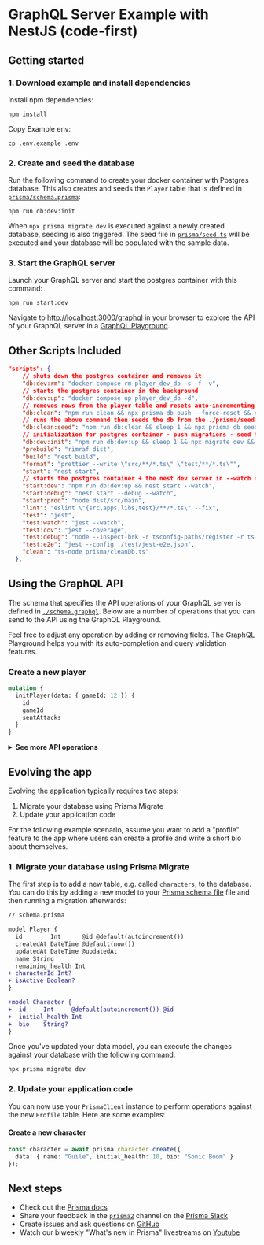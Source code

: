 # GraphQL Server Example with NestJS (code-first)

## Getting started

### 1. Download example and install dependencies


Install npm dependencies:

```
npm install
```

Copy Example env:

```
cp .env.example .env
```

### 2. Create and seed the database

Run the following command to create your docker container with Postgres database. This also creates and seeds the `Player` table that is defined in [`prisma/schema.prisma`](./prisma/schema.prisma):

```
npm run db:dev:init
```

When `npx prisma migrate dev` is executed against a newly created database, seeding is also triggered. The seed file in [`prisma/seed.ts`](./prisma/seed.ts) will be executed and your database will be populated with the sample data.


### 3. Start the GraphQL server

Launch your GraphQL server and start the postgres container with this command:

```
npm run start:dev
```

Navigate to [http://localhost:3000/graphql](http://localhost:3000/graphql) in your browser to explore the API of your GraphQL server in a [GraphQL Playground](https://github.com/prisma/graphql-playground).

## Other Scripts Included  

```JSON
"scripts": {
    // shuts down the postgres container and removes it
    "db:dev:rm": "docker compose rm player_dev_db -s -f -v",
    // starts the postgres container in the background
    "db:dev:up": "docker compose up player_dev_db -d",
    // removes rows from the player table and resets auto-incrementing counts to 1
    "db:clean": "npm run clean && npx prisma db push --force-reset && npx prisma db push",
    // runs the above command then seeds the db from the ./prisma/seed.ts file
    "db:clean:seed": "npm run db:clean && sleep 1 && npx prisma db seed",
    // initialization for postgres container - push migrations - seed the db
    "db:dev:init": "npm run db:dev:up && sleep 1 && npx migrate dev && npx prisma db seed",
    "prebuild": "rimraf dist",
    "build": "nest build",
    "format": "prettier --write \"src/**/*.ts\" \"test/**/*.ts\"",
    "start": "nest start",
    // starts the postgres container + the nest dev server in --watch mode
    "start:dev": "npm run db:dev:up && nest start --watch",
    "start:debug": "nest start --debug --watch",
    "start:prod": "node dist/src/main",
    "lint": "eslint \"{src,apps,libs,test}/**/*.ts\" --fix",
    "test": "jest",
    "test:watch": "jest --watch",
    "test:cov": "jest --coverage",
    "test:debug": "node --inspect-brk -r tsconfig-paths/register -r ts-node/register node_modules/.bin/jest --runInBand",
    "test:e2e": "jest --config ./test/jest-e2e.json",
    "clean": "ts-node prisma/cleanDb.ts"
  },
```

## Using the GraphQL API

The schema that specifies the API operations of your GraphQL server is defined in [`./schema.graphql`](./schema.graphql). Below are a number of operations that you can send to the API using the GraphQL Playground.

Feel free to adjust any operation by adding or removing fields. The GraphQL Playground helps you with its auto-completion and query validation features.

### Create a new player

```graphql
mutation {
  initPlayer(data: { gameId: 12 }) {
    id
    gameId
    sentAttacks
  }
}
```

<details><summary><strong>See more API operations</strong></summary>

### Find Player by ID

```graphql
query {
  findPlayer(id: 12) {
    id
    gameId
    sentAttacks
  }
}
```

### Send Attack From Player

```graphql
mutation {
  sendAttack(id: 4){
    gameId
    sentAttacks
    hits
}
}
```

</details>

## Evolving the app

Evolving the application typically requires two steps:

1. Migrate your database using Prisma Migrate
1. Update your application code

For the following example scenario, assume you want to add a "profile" feature to the app where users can create a profile and write a short bio about themselves.

### 1. Migrate your database using Prisma Migrate

The first step is to add a new table, e.g. called `characters`, to the database. You can do this by adding a new model to your [Prisma schema file](./prisma/schema.prisma) file and then running a migration afterwards:

```diff
// schema.prisma

model Player {
  id        Int      @id @default(autoincrement())
  createdAt DateTime @default(now())
  updatedAt DateTime @updatedAt
  name String
  remaining_health Int
+ characterId Int?
+ isActive Boolean?
}

+model Character {
+  id     Int     @default(autoincrement()) @id
+  initial_health Int
+  bio    String?
}
```

Once you've updated your data model, you can execute the changes against your database with the following command:

```
npx prisma migrate dev
```

### 2. Update your application code

You can now use your `PrismaClient` instance to perform operations against the new `Profile` table. Here are some examples:

#### Create a new character

```ts
const character = await prisma.character.create({
  data: { name: "Guile", initial_health: 10, bio: "Sonic Boom" }
});
```

## Next steps

- Check out the [Prisma docs](https://www.prisma.io/docs)
- Share your feedback in the [`prisma2`](https://prisma.slack.com/messages/CKQTGR6T0/) channel on the [Prisma Slack](https://slack.prisma.io/)
- Create issues and ask questions on [GitHub](https://github.com/prisma/prisma/)
- Watch our biweekly "What's new in Prisma" livestreams on [Youtube](https://www.youtube.com/channel/UCptAHlN1gdwD89tFM3ENb6w)